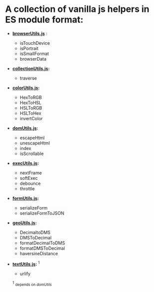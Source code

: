 # A collection of vanilla js helpers in ES module format:

- **[browserUtils.js](https://github.com/gpizzimenti/js-utils/blob/main/browserUtils.js)** :
  - isTouchDevice
  - isPortrait
  - isSmallFormat
  - browserData
- **[collectionUtils.js](https://github.com/gpizzimenti/js-utils/blob/main/collectionUtils.js):**
  - traverse
- **[colorUtils.js](https://github.com/gpizzimenti/js-utils/blob/main/colorUtils.js):**
  - HexToRGB
  - HexToHSL
  - HSLToRGB
  - HSLToHex
  - invertColor
- **[domUtils.js](https://github.com/gpizzimenti/js-utils/blob/main/domUtils.js):**
  - escapeHtml
  - unescapeHtml
  - index
  - isScrollable
- **[execUtils.js](https://github.com/gpizzimenti/js-utils/blob/main/execUtils.js):**
  - nextFrame
  - softExec
  - debounce
  - throttle
- **[formUtils.js](https://github.com/gpizzimenti/js-utils/blob/main/formUtils.js):**
  - serializeForm
  - serializeFormToJSON
- **[geoUtils.js](https://github.com/gpizzimenti/js-utils/blob/main/geoUtils.js):**
  - DecimaltoDMS
  - DMSToDecimal
  - formatDecimalToDMS
  - formatDMSToDecimal
  - haversineDistance
- **[textUtils.js](https://github.com/gpizzimenti/js-utils/blob/main/textUtils.js):** <sup>1</sup>

  - urlify

  <sup>1</sup> <small>depends on _domUtils_</small>
